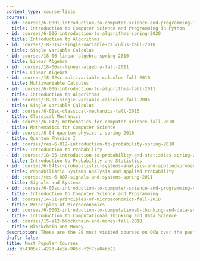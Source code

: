 ```yaml
---
content_type: course-lists
courses:
- id: courses/6-0001-introduction-to-computer-science-and-programming-in-python-fall-2016
  title: Introduction to Computer Science and Programming in Python
- id: courses/6-006-introduction-to-algorithms-spring-2020
  title: Introduction to Algorithms
- id: courses/18-01sc-single-variable-calculus-fall-2010
  title: Single Variable Calculus
- id: courses/18-06-linear-algebra-spring-2010
  title: Linear Algebra
- id: courses/18-06sc-linear-algebra-fall-2011
  title: Linear Algebra
- id: courses/18-02sc-multivariable-calculus-fall-2010
  title: Multivariable Calculus
- id: courses/6-006-introduction-to-algorithms-fall-2011
  title: Introduction to Algorithms
- id: courses/18-01-single-variable-calculus-fall-2006
  title: Single Variable Calculus
- id: courses/8-01sc-classical-mechanics-fall-2016
  title: Classical Mechanics
- id: courses/6-042j-mathematics-for-computer-science-fall-2010
  title: Mathematics for Computer Science
- id: courses/8-04-quantum-physics-i-spring-2016
  title: Quantum Physics I
- id: courses/res-6-012-introduction-to-probability-spring-2018
  title: Introduction to Probability
- id: courses/18-05-introduction-to-probability-and-statistics-spring-2014
  title: Introduction to Probability and Statistics
- id: courses/6-041sc-probabilistic-systems-analysis-and-applied-probability-fall-2013
  title: Probabilistic Systems Analysis and Applied Probability
- id: courses/res-6-007-signals-and-systems-spring-2011
  title: Signals and Systems
- id: courses/6-00sc-introduction-to-computer-science-and-programming-spring-2011
  title: Introduction to Computer Science and Programming
- id: courses/14-01-principles-of-microeconomics-fall-2018
  title: Principles of Microeconomics
- id: courses/6-0002-introduction-to-computational-thinking-and-data-science-fall-2016
  title: Introduction to Computational Thinking and Data Science
- id: courses/15-s12-blockchain-and-money-fall-2018
  title: Blockchain and Money
description: These are the 20 most visited courses on OCW over the past month.
draft: false
title: Most Popular Courses
uid: dc4305e7-4273-4e3a-905d-f2f7ce04bb21
---
```

